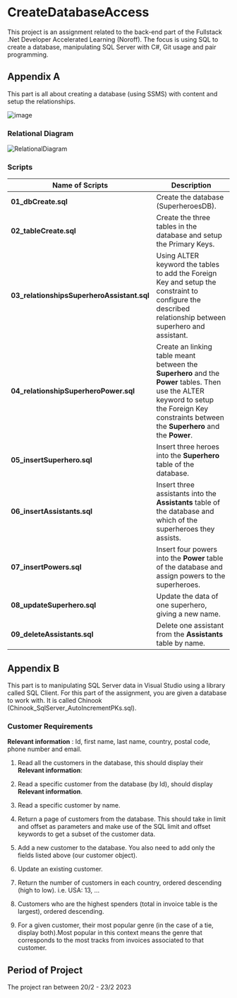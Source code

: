 # CreateDatabaseAccess
This project is an assignment related to the back-end part of the Fullstack .Net Developer Accelerated Learning (Noroff). The focus is using SQL to create a database, manipulating SQL Server with C#, Git usage and pair programming.

## Appendix A
This part is all about creating a database (using SSMS) with content and setup the relationships.

![image](https://user-images.githubusercontent.com/15190773/220287685-cee99d31-c54f-4717-ade3-0d2ca299eda5.png)

### Relational Diagram
![RelationalDiagram](https://user-images.githubusercontent.com/15190773/220287736-6376ea04-145d-41b2-8957-924d52f39e6c.PNG)

### Scripts
| Name of Scripts | Description |
|-----------------|-------------|
|**01_dbCreate.sql**| Create the database (SuperheroesDB).|
|**02_tableCreate.sql**| Create the three tables in the database and setup the Primary Keys. |
|**03_relationshipsSuperheroAssistant.sql**| Using ALTER keyword the tables to add the Foreign Key and setup the constraint to configure the described relationship between superhero and assistant.|
|**04_relationshipSuperheroPower.sql**| Create an linking table meant between the **Superhero** and the **Power** tables. Then use the ALTER keyword to setup the Foreign Key constraints between the **Superhero** and the **Power**.  |
|**05_insertSuperhero.sql**| Insert three heroes into the **Superhero** table of the database. |
|**06_insertAssistants.sql**| Insert three assistants into the **Assistants** table of the database and which of the superheroes they assists. |
|**07_insertPowers.sql**| Insert four powers into the **Power** table of the database and assign powers to the superheroes. |
|**08_updateSuperhero.sql**| Update the data of one superhero, giving a new name. |
|**09_deleteAssistants.sql** | Delete one assistant from the **Assistants** table by name. |


## Appendix B
This part is to manipulating SQL Server data in Visual Studio using a library called SQL 
Client. For this part of the assignment, you are given a database to work with. It is called Chinook (Chinook_SqlServer_AutoIncrementPKs.sql).
### Customer Requirements

**Relevant information** : Id, first name, last name, country, postal code, phone number and email.

1. Read all the customers in the database, this should display their **Relevant information**:

2. Read a specific customer from the database (by Id), should display **Relevant information**.

3. Read a specific customer by name.

4. Return a page of customers from the database. This should take in limit and offset as parameters and make use of the SQL limit and offset keywords to get a subset of the customer data.

5. Add a new customer to the database. You also need to add only the fields listed above (our customer object).

6. Update an existing customer.

7. Return the number of customers in each country, ordered descending (high to low). i.e. USA: 13, … 

8. Customers who are the highest spenders (total in invoice table is the largest), ordered descending.

9. For a given customer, their most popular genre (in the case of a tie, display both).Most popular in this context means the genre that corresponds to the most tracks from invoices associated to that customer.


## Period of Project
The project ran between 20/2 - 23/2 2023




